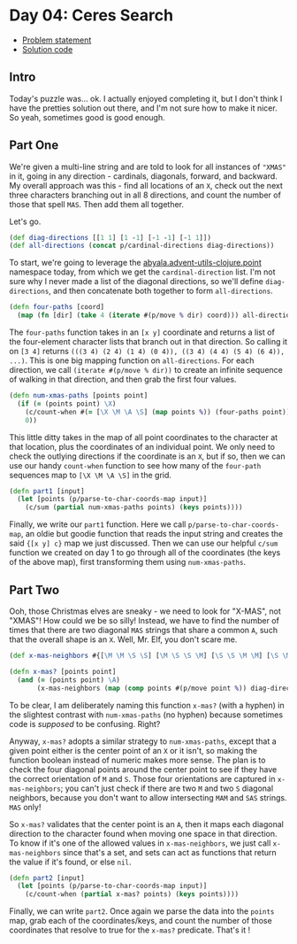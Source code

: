 # Day 04: Ceres Search

* [Problem statement](https://adventofcode.com/2024/day/4)
* [Solution code](https://github.com/abyala/advent-2024-clojure/blob/master/src/advent_2024_clojure/day04.clj)

## Intro

Today's puzzle was... ok. I actually enjoyed completing it, but I don't think I have the pretties solution out there,
and I'm not sure how to make it nicer. So yeah, sometimes good is good enough.

## Part One

We're given a multi-line string and are told to look for all instances of `"XMAS"` in it, going in any direction - 
cardinals, diagonals, forward, and backward. My overall approach was this - find all locations of an `X`, check out the
next three characters branching out in all 8 directions, and count the number of those that spell `MAS`. Then add them
all together.

Let's go.

```clojure
(def diag-directions [[1 1] [1 -1] [-1 -1] [-1 1]])
(def all-directions (concat p/cardinal-directions diag-directions))
```

To start, we're going to leverage the
[abyala.advent-utils-clojure.point](https://github.com/abyala/advent-utils-clojure/blob/main/src/abyala/advent_utils_clojure/point.clj)
namespace today, from which we get the `cardinal-direction` list. I'm not sure why I never made a list of the diagonal
directions, so we'll define `diag-directions`, and then concatenate both together to form `all-directions`.

```clojure
(defn four-paths [coord]
  (map (fn [dir] (take 4 (iterate #(p/move % dir) coord))) all-directions))
```

The `four-paths` function takes in an `[x y]` coordinate and returns a list of the four-element character lists that
branch out in that direction. So calling it on `[3 4]` returns `(((3 4) (2 4) (1 4) (0 4)),
((3 4) (4 4) (5 4) (6 4)), ...)`. This is one big mapping function on `all-directions`. For each direction, we call
`(iterate #(p/move % dir))` to create an infinite sequence of walking in that direction, and then grab the first four
values.

```clojure
(defn num-xmas-paths [points point]
  (if (= (points point) \X)
    (c/count-when #(= [\X \M \A \S] (map points %)) (four-paths point))
    0))
```

This little ditty takes in the map of all point coordinates to the character at that location, plus the coordinates of
an individual point. We only need to check the outlying directions if the coordinate is an `X`, but if so, then we can
use our handy `count-when` function to see how many of the `four-path` sequences map to `[\X \M \A \S]` in the grid.

```clojure
(defn part1 [input]
  (let [points (p/parse-to-char-coords-map input)]
    (c/sum (partial num-xmas-paths points) (keys points))))
```

Finally, we write our `part1` function. Here we call `p/parse-to-char-coords-map`, an oldie but goodie function that
reads the input string and creates the said `{[x y] c}` map we just discussed. Then we can use our helpful `c/sum`
function we created on day 1 to go through all of the coordinates (the keys of the above map), first transforming them
using `num-xmas-paths`.

## Part Two

Ooh, those Christmas elves are sneaky - we need to look for "X-MAS", not "XMAS"! How could we be so silly! Instead, we
have to find the number of times that there are two diagonal `MAS` strings that share a common `A`, such that the
overall shape is an `X`. Well, Mr. Elf, you don't scare me.

```clojure
(def x-mas-neighbors #{[\M \M \S \S] [\M \S \S \M] [\S \S \M \M] [\S \M \M \S]})

(defn x-mas? [points point]
  (and (= (points point) \A)
       (x-mas-neighbors (map (comp points #(p/move point %)) diag-directions))))
```

To be clear, I am deliberately naming this function `x-mas?` (with a hyphen) in the slightest contrast with
`num-xmas-paths` (no hyphen) because sometimes code is _supposed_ to be confusing. Right?

Anyway, `x-mas?` adopts a similar strategy to `num-xmas-paths`, except that a given point either is the center point of
an `X` or it isn't, so making the function boolean instead of numeric makes more sense. The plan is to check the four
diagonal points around the center point to see if they have the correct orientation of `M` and `S`. Those four
orientations are captured in `x-mas-neighbors`; you can't just check if there are two `M` and two `S` diagonal
neighbors, because you don't want to allow intersecting `MAM` and `SAS` strings. `MAS` only!

So `x-mas?` validates that the center point is an `A`, then it maps each diagonal direction to the character found when
moving one space in that direction. To know if it's one of the allowed values in `x-mas-neighbors`, we just call
`x-mas-neighbors` since that's a set, and sets can act as functions that return the value if it's found, or else `nil`.

```clojure
(defn part2 [input]
  (let [points (p/parse-to-char-coords-map input)]
    (c/count-when (partial x-mas? points) (keys points))))
```

Finally, we can write `part2`. Once again we parse the data into the `points` map, grab each of the coordinates/keys,
and count the number of those coordinates that resolve to true for the `x-mas?` predicate. That's it !
